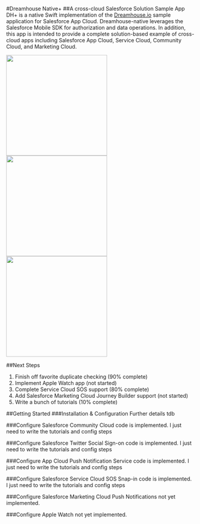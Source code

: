 #Dreamhouse Native+
##A cross-cloud Salesforce Solution Sample App
DH+ is a native Swift implementation of the <a href="http://dreamhouse.io">Dreamhouse.io</a> sample application for Salesforce App Cloud. Dreamhouse-native leverages the Salesforce Mobile SDK for authorization and data operations. In addition, this app is intended to provide a complete solution-based example of cross-cloud apps including Salesforce App Cloud, Service Cloud, Community Cloud, and Marketing Cloud.

<img src="https://github.com/quintonwall/dreamhouse-native/blob/master/graphics/screenshots/side-menu.png?raw=true" width=270/> 
<img src="https://github.com/quintonwall/dreamhouse-native/blob/master/graphics/screenshots/property-detail.png?raw=true"  width=270 />
<img src="https://github.com/quintonwall/dreamhouse-native/blob/master/graphics/screenshots/brokers-list.png?raw=true" width=270 />

##Next Steps
1. Finish off favorite duplicate checking (90% complete)
2. Implement Apple Watch app (not started)
3. Complete Service Cloud SOS support (80% complete)
4. Add Salesforce Marketing Cloud Journey Builder support (not started)
5. Write a bunch of tutorials (10% complete)

##Getting Started
###Installation & Configuration
Further details tdb

###Configure Salesforce Community Cloud
code is implemented. I just need to write the tutorials and config steps

###Configure Salesforce Twitter Social Sign-on
code is implemented. I just need to write the tutorials and config steps

###Configure App Cloud Push Notification Service
code is implemented. I just need to write the tutorials and config steps

###Configure Salesforce Service Cloud SOS Snap-in
code is implemented. I just need to write the tutorials and config steps

###Configure Salesforce Marketing Cloud Push Notifications
not yet implemented.

###Configure Apple Watch 
not yet implemented.
